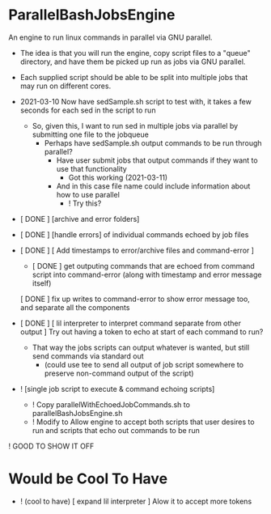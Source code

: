 # ParallelBashJobsEngine
An engine to run linux commands in parallel via GNU parallel. 

- The idea is that you will run the engine, copy script files to a "queue" directory, and have them be picked up run as jobs via GNU parallel.
- Each supplied script should be able to be split into multiple jobs that may run on different cores.


- 2021-03-10 Now have sedSample.sh script to test with, it takes a few seconds for each sed in the script to run
    - So, given this, I want to run sed in multiple jobs via parallel by submitting one file to the jobqueue
        - Perhaps have sedSample.sh output commands to be run through parallel? 
            - Have user submit jobs that output commands if they want to use that functionality
                - Got this working (2021-03-11)
            - And in this case file name could include information about how to use parallel
                - ! Try this?

- [ DONE ] [archive and error folders] 

- [ DONE ] [handle errors] of individual commands echoed by job files

- [ DONE ] [ Add timestamps to error/archive files and command-error ]
    - [ DONE ] get outputing commands that are echoed from command script into command-error (along with timestamp and error message itself)


    [ DONE ] fix up writes to command-error to show error message too, and separate all the components

- [ DONE ] [ lil interpreter to interpret command separate from other output ] Try out having a token to echo at start of each command to run? 
    - That way the jobs scripts can output whatever is wanted, but still send commands via standard out
        - (could use tee to send all output of job script somewhere to preserve non-command output of the script)

- ! [single job script to execute & command echoing scripts] 
    - ! Copy parallelWithEchoedJobCommands.sh to parallelBashJobsEngine.sh
    - ! Modify to Allow engine to accept both scripts that user desires to run and scripts that echo out commands to be run





! GOOD TO SHOW IT OFF









# Would be Cool To Have
- ! (cool to have) [ expand lil interpreter ] Alow it to accept more tokens